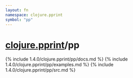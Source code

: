 ```yaml
---
layout: fn
namespace: clojure.pprint
symbol: "pp"
---
```


# [clojure.pprint](../)/pp

{% include 1.4.0/clojure.pprint/pp/docs.md %}
{% include 1.4.0/clojure.pprint/pp/examples.md %}
{% include 1.4.0/clojure.pprint/pp/src.md %}

